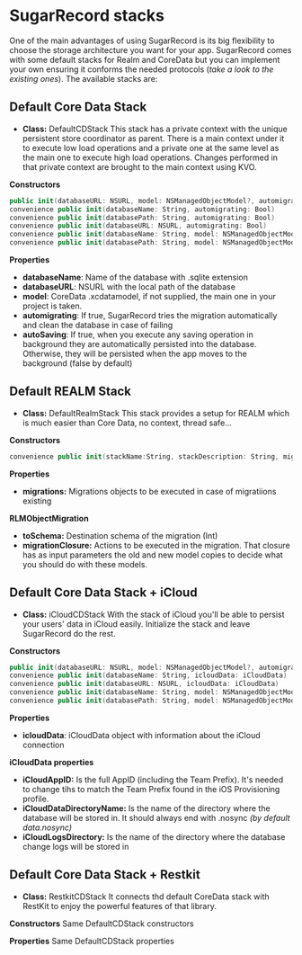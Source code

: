 # SugarRecord stacks

One of the main advantages of using SugarRecord is its big flexibility to choose the storage architecture you want for your app. SugarRecord comes with some default stacks for Realm and CoreData but you can implement your own ensuring it conforms the needed protocols (*take a look to the existing ones*). The available stacks are:

## Default Core Data Stack
- **Class:** DefaultCDStack
This stack has a private context with the unique persistent store coordinator as parent. There is a main context under it to execute low load operations and a private one at the same level as the main one to execute high load operations. Changes  performed in that private context are brought to the main context using KVO.

**Constructors**
```swift
public init(databaseURL: NSURL, model: NSManagedObjectModel?, automigrating: Bool)
convenience public init(databaseName: String, automigrating: Bool)
convenience public init(databasePath: String, automigrating: Bool)
convenience public init(databaseURL: NSURL, automigrating: Bool)
convenience public init(databaseName: String, model: NSManagedObjectModel, automigrating: Bool)
convenience public init(databasePath: String, model: NSManagedObjectModel, automigrating: Bool)
```

**Properties**
- **databaseName**: Name of the database with .sqlite extension
- **databaseURL**: NSURL with the local path of the database
- **model**: CoreData .xcdatamodel, if not supplied, the main one in your project is taken.
- **automigrating**: If true, SugarRecord tries the migration automatically and clean the database in case of failing
- **autoSaving**: If true, when you execute any saving operation in background they are automatically persisted into the database. Otherwise, they will be persisted when the app moves to the background (false by default)


## Default REALM Stack
- **Class:** DefaultRealmStack
This  stack provides a setup for REALM which is much easier than Core Data, no context, thread safe...

**Constructors**
```swift
convenience public init(stackName:String, stackDescription: String, migrations: [RLMObjectMigration<RLMObject>])
```

**Properties**
- **migrations:** Migrations objects to be executed in case of migratiions existing

**RLMObjectMigration**
- **toSchema:** Destination schema of the migration (Int)
- **migrationClosure:** Actions to be executed in the migration. That closure has as input parameters the old and new model copies to decide what you should do with these models.

## Default Core Data Stack + iCloud
- **Class:** iCloudCDStack
With the stack of iCloud you'll be able to persist your users' data in iCloud easily. Initialize the stack and leave SugarRecord do the rest.

**Constructors**
```swift
public init(databaseURL: NSURL, model: NSManagedObjectModel?, automigrating: Bool, icloudData: iCloudData)
convenience public init(databaseName: String, icloudData: iCloudData)
convenience public init(databaseURL: NSURL, icloudData: iCloudData)
convenience public init(databaseName: String, model: NSManagedObjectModel, icloudData: iCloudData)
convenience public init(databasePath: String, model: NSManagedObjectModel, icloudData: iCloudData)
```

**Properties**
- **icloudData**: iCloudData object with information about the iCloud connection

**iCloudData properties**
- **iCloudAppID:** Is the full AppID (including the Team Prefix). It's needed to change tihs to match the Team Prefix found in the iOS Provisioning profile.
- **iCloudDataDirectoryName:** Is the name of the directory where the database will be stored in. It should always end with .nosync *(by default data.nosync)*
- **iCloudLogsDirectory:** Is the name of the directory where the database change logs will be stored in


## Default Core Data Stack + Restkit
- **Class:** RestkitCDStack
It connects thd default CoreData stack with RestKit to enjoy the powerful features of that library.

**Constructors**
Same DefaultCDStack constructors

**Properties**
Same DefaultCDStack properties